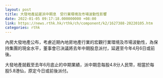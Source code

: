 ```yaml
---
layout: post
title: 大發地產延遲派中期息　受行業環境及市場波動性影響
date: 2022-01-05 09:17:18.000000000 +08:00
link: https://news.rthk.hk/rthk/ch/component/k2/1627388-20220105.htm
categories: rthk
---
```


內房大發地產公布，考慮近期內地房地產行業的宏觀行業環境及市場波動性，為保持集團的現金水平，董事會已決議將去年中期股息派付，延遲至今年4月6日或前後。

大發地產就截至去年6月底止的中期業績，派中期息每股4.8分人民幣，相當於每股5.8港仙，原定今日或前後派付。
